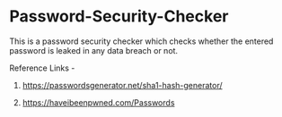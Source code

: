 # Password-Security-Checker
This is a password security checker which checks whether the entered password is leaked in any data breach or not.

Reference Links - 
1. https://passwordsgenerator.net/sha1-hash-generator/ 


2. https://haveibeenpwned.com/Passwords 


